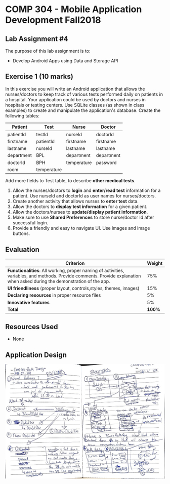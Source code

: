 # COMP 304 - Mobile Application Development Fall2018
## Lab Assignment #4
The purpose of this lab assignment is to:
- Develop Android Apps using Data and Storage API

## Exercise 1 (10 marks)
In this exercise you will write an Android application that allows the nurses/doctors to keep track of various tests performed daily on patients in a hospital. Your application could be used by
doctors and nurses in hospitals or testing centers. Use SQLite classes (as shown in class examples) to create and manipulate the application's database. Create the following tables:

| Patient    | Test        | Nurse       | Doctor     |
|------------|-------------|-------------|------------|
| patientId  | testId      | nurseId     | doctorId   |
| firstname  | patientId   | firstname   | firstname  |
| lastname   | nurseId     | lastname    | lastname   |
| department | BPL         | department  | department |
| doctorId   | BPH         | temperature | password   |
| room       | temperature |             |            |

Add more fields to Test table, to describe **other medical tests**.
1. Allow the nurses/doctors to **login** and **enter/read test** information for a patient. Use
nurseId and doctorId as user names for nurses/doctors.
2. Create another activity that allows nurses to **enter test** data.
3. Allow the doctors to **display test information** for a given patient.
4. Allow the doctors/nurses to **update/display patient information**.
5. Make sure to use **Shared Preferences** to store nurse/doctor Id after successful login.
6. Provide a friendly and easy to navigate UI. Use images and image buttons.

## Evaluation
| Criterion | Weight |
|---|---|
| **Functionalities**: All working, proper naming of activities, variables, and methods. Provide comments. Provide explanation when asked during the demonstration of the app. | 75% |
| **UI friendliness** (proper layout, controls,styles, themes, images) | 15% |
| **Declaring resources** in proper resource files | 5% |
| **Innovative features** | 5% |
| **Total** | **100%** |

## Resources Used
- None

## Application Design
![](https://github.com/kbmakevin/android-data-and-storage-api/blob/master/app_design.jpg)
